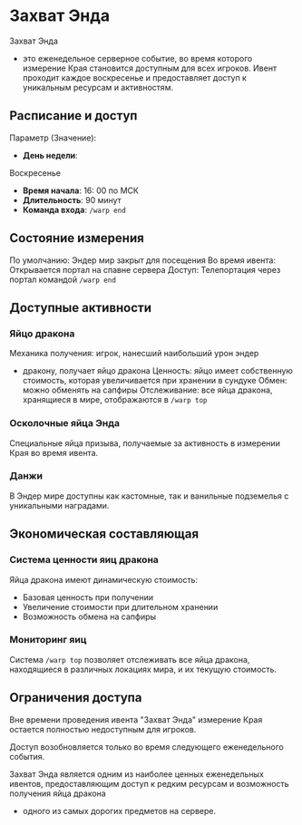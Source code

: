 # Захват Энда

Захват Энда

- это еженедельное серверное событие, во время которого измерение Края становится доступным для всех игроков. Ивент проходит каждое воскресенье и предоставляет доступ к уникальным ресурсам и активностям.

## Расписание и доступ

Параметр (Значение):
- **День недели**:

Воскресенье

- **Время начала**: 16: 00 по МСК
- **Длительность**: 90 минут
- **Команда входа**: `/warp end`
## Состояние измерения

По умолчанию: Эндер мир закрыт для посещения
Во время ивента: Открывается портал на спавне сервера
Доступ: Телепортация через портал командой `/warp end`

## Доступные активности

### Яйцо дракона
Механика получения: игрок, нанесший наибольший урон эндер

- дракону, получает яйцо дракона
Ценность: яйцо имеет собственную стоимость, которая увеличивается при хранении в сундуке
Обмен: можно обменять на сапфиры
Отслеживание: все яйца дракона, хранящиеся в мире, отображаются в `/warp top`

### Осколочные яйца Энда
Специальные яйца призыва, получаемые за активность в измерении Края во время ивента.

### Данжи
В Эндер мире доступны как кастомные, так и ванильные подземелья с уникальными наградами.

## Экономическая составляющая

### Система ценности яиц дракона
Яйца дракона имеют динамическую стоимость:
- Базовая ценность при получении
- Увеличение стоимости при длительном хранении
- Возможность обмена на сапфиры

### Мониторинг яиц
Система `/warp top` позволяет отслеживать все яйца дракона, находящиеся в различных локациях мира, и их текущую стоимость.

## Ограничения доступа

Вне времени проведения ивента "Захват Энда" измерение Края остается полностью недоступным для игроков.

Доступ возобновляется только во время следующего еженедельного события.

Захват Энда является одним из наиболее ценных еженедельных ивентов, предоставляющим доступ к редким ресурсам и возможность получения яйца дракона

- одного из самых дорогих предметов на сервере.